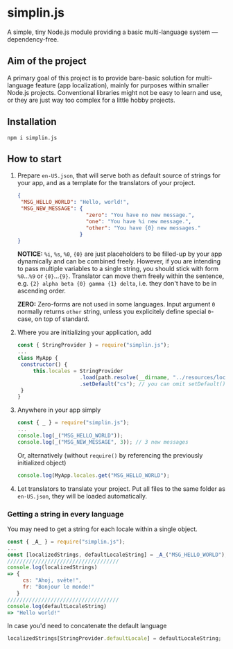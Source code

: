 # simplin.js
 A simple, tiny Node.js module providing a basic multi-language system — dependency-free.
 
## Aim of the project
 A primary goal of this project is to provide bare-basic solution for multi-language feature (app localization), mainly for purposes within smaller Node.js projects.
 Conventional libraries might not be easy to learn and use, or they are just way too complex for a little hobby projects.

## Installation
 ```
 npm i simplin.js
 ```

## How to start
1. Prepare `en-US.json`, that will serve both as default source of strings for your app, and as a template for the translators of your project.
    ```json
    {
     "MSG_HELLO_WORLD": "Hello, world!",
     "MSG_NEW_MESSAGE": {
                          "zero": "You have no new message.",
                          "one": "You have %i new message.",
                          "other": "You have {0} new messages."
                        }
    }
    ```
    **NOTICE:** `%i`, `%s`, `%0`, `{0}` are just placeholders to be filled-up by your app dynamically and can be combined freely. However, if you are intending to pass multiple variables to a single string, you should stick with form `%0`…`%9` or `{0}`…`{9}`.
    Translator can move them freely within the sentence, e.g. `{2} alpha beta {0} gamma {1} delta`, i.e. they don't have to be in ascending order.
    
    **ZERO:** Zero-forms are not used in some languages. Input argument `0` normally returns `other` string, unless you explicitely define special `0`-case, on top of standard.
    
2. Where you are initializing your application, add
    ```js
    const { StringProvider } = require("simplin.js");
    ...
    class MyApp {
     constructor() {
         this.locales = StringProvider
                        .load(path.resolve(__dirname, "../resources/locales"))
                        .setDefault("cs"); // you can omit setDefault(), in that case it's defaulted to 'en-US'
     }
    }
    ```
3. Anywhere in your app simply
    ```js
    const { _ } = require("simplin.js");
    ...
    console.log(_("MSG_HELLO_WORLD"));
    console.log(_("MSG_NEW_MESSAGE", 3)); // 3 new messages
    ```
    Or, alternatively (without `require()` by referencing the previously initialized object) 
    ```js
    console.log(MyApp.locales.get("MSG_HELLO_WORLD");
    ```
4. Let translators to translate your project. Put all files to the same folder as `en-US.json`, they will be loaded automatically.

### Getting a string in every language
You may need to get a string for each locale within a single object.
```js
const { _A_ } = require("simplin.js");
...
const [localizedStrings, defaultLocaleString] = _A_("MSG_HELLO_WORLD");
////////////////////////////////////
console.log(localizedStrings)
=> {
     cs: "Ahoj, světe!",
     fr: "Bonjour le monde!"
   }
////////////////////////////////////
console.log(defaultLocaleString)
=> "Hello world!"
```
In case you'd need to concatenate the default language
```js
localizedStrings[StringProvider.defaultLocale] = defaultLocaleString;
```
